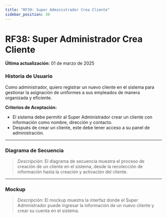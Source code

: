 ```yaml
---
title: "RF39: Super Administrador Crea Cliente"  
sidebar_position: 39
---
```


# RF38: Super Administrador Crea Cliente

**Última actualización:** 01 de marzo de 2025

### Historia de Usuario

Como administrador, quiero registrar un nuevo cliente en el sistema para gestionar la asignación de uniformes a sus empleados de manera organizada y eficiente.

  **Criterios de Aceptación:**
  - El sistema debe permitir al Super Administrador crear un cliente con información como nombre, dirección y contacto.
  - Después de crear un cliente, este debe tener acceso a su panel de administración.

---

### Diagrama de Secuencia

> *Descripción*: El diagrama de secuencia muestra el proceso de creación de un cliente en el sistema, desde la recolección de información hasta la creación y activación del cliente.

---

### Mockup

> *Descripción*: El mockup muestra la interfaz donde el Super Administrador puede ingresar la información de un nuevo cliente y crear su cuenta en el sistema.
